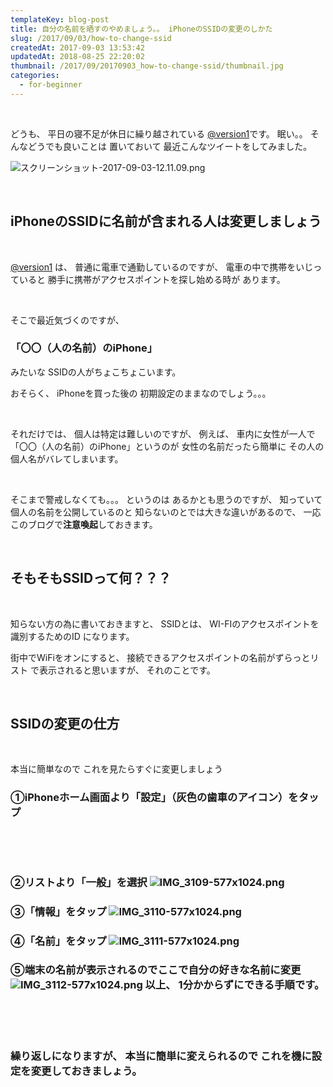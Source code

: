 ```yaml
---
templateKey: blog-post
title: 自分の名前を晒すのやめましょう。。 iPhoneのSSIDの変更のしかた
slug: /2017/09/03/how-to-change-ssid
createdAt: 2017-09-03 13:53:42
updatedAt: 2018-08-25 22:20:02
thumbnail: /2017/09/20170903_how-to-change-ssid/thumbnail.jpg
categories: 
  - for-beginner
---
```


&nbsp;

どうも、
平日の寝不足が休日に繰り越されている
<a href="https://twitter.com/version1_2017">@version1</a>です。
眠い。。
そんなどうでも良いことは
置いておいて
最近こんなツイートをしてみました。

<img class="post-image" src="http://ver-1-0.net.s3-website-ap-northeast-1.amazonaws.com/uploads/2017/09/20170903_how-to-change-ssid/スクリーンショット-2017-09-03-12.11.09.png" alt="スクリーンショット-2017-09-03-12.11.09.png"/>

&nbsp;
<h2 class="chapter">iPhoneのSSIDに名前が含まれる人は変更しましょう</h2>
&nbsp;

<a href="https://twitter.com/version1_2017">@version1</a>
は、
普通に電車で通勤しているのですが、
電車の中で携帯をいじっていると
勝手に携帯がアクセスポイントを探し始める時が
あります。

&nbsp;

そこで最近気づくのですが、
<h3>「〇〇（人の名前）のiPhone」</h3>
みたいな
SSIDの人がちょこちょこいます。

おそらく、
iPhoneを買った後の
初期設定のままなのでしょう。。。

&nbsp;

それだけでは、
個人は特定は難しいのですが、
例えば、
車内に女性が一人で「〇〇（人の名前）のiPhone」というのが
女性の名前だったら簡単に
その人の個人名がバレてしまいます。

&nbsp;

そこまで警戒しなくても。。。
というのは
あるかとも思うのですが、
知っていて個人の名前を公開しているのと
知らないのとでは大きな違いがあるので、
一応このブログで<strong>注意喚起</strong>しておきます。

&nbsp;
<h2 class="chapter">そもそもSSIDって何？？？</h2>
&nbsp;

知らない方の為に書いておきますと、
SSIDとは、
WI-FIのアクセスポイントを識別するためのID
になります。

街中でWiFiをオンにすると、
接続できるアクセスポイントの名前がずらっとリスト
で表示されると思いますが、
それのことです。

&nbsp;
<h2 class="chapter">SSIDの変更の仕方</h2>
&nbsp;

本当に簡単なので
これを見たらすぐに変更しましょう
<h3>①iPhoneホーム画面より「設定」（灰色の歯車のアイコン）をタップ</h3>
&nbsp;

&nbsp;
<h3>②リストより「一般」を選択
<img class="post-image" src="http://ver-1-0.net.s3-website-ap-northeast-1.amazonaws.com/uploads/2017/09/20170903_how-to-change-ssid/IMG_3109-577x1024.png" alt="IMG_3109-577x1024.png"/>
<h3></h3>
<h3>③「情報」をタップ
<img class="post-image" src="http://ver-1-0.net.s3-website-ap-northeast-1.amazonaws.com/uploads/2017/09/20170903_how-to-change-ssid/IMG_3110-577x1024.png" alt="IMG_3110-577x1024.png"/>
&nbsp;
<h3>④「名前」をタップ
<img class="post-image" src="http://ver-1-0.net.s3-website-ap-northeast-1.amazonaws.com/uploads/2017/09/20170903_how-to-change-ssid/IMG_3111-577x1024.png" alt="IMG_3111-577x1024.png"/>
&nbsp;
<h3>⑤端末の名前が表示されるのでここで自分の好きな名前に変更
<img class="post-image" src="http://ver-1-0.net.s3-website-ap-northeast-1.amazonaws.com/uploads/2017/09/20170903_how-to-change-ssid/IMG_3112-577x1024.png" alt="IMG_3112-577x1024.png"/>
以上、
1分かからずにできる手順です。

&nbsp;

&nbsp;

繰り返しになりますが、
本当に簡単に変えられるので
これを機に設定を変更しておきましょう。
